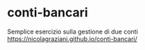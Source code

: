 # conti-bancari
 Semplice esercizio sulla gestione di due conti
https://nicolagraziani.github.io/conti-bancari/
